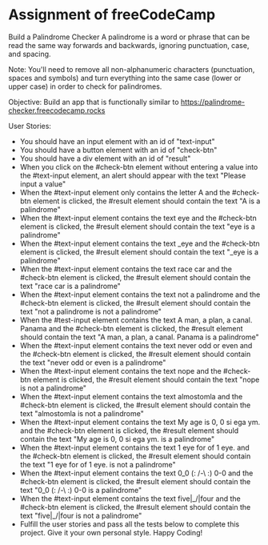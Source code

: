 # Assignment of freeCodeCamp

Build a Palindrome Checker
A palindrome is a word or phrase that can be read the same way forwards and backwards, ignoring punctuation, case, and spacing.

Note: You'll need to remove all non-alphanumeric characters (punctuation, spaces and symbols) and turn everything into the same case (lower or upper case) in order to check for palindromes.

Objective: Build an app that is functionally similar to https://palindrome-checker.freecodecamp.rocks

User Stories:

- You should have an input element with an id of "text-input"
- You should have a button element with an id of "check-btn"
- You should have a div element with an id of "result"
- When you click on the #check-btn element without entering a value into the #text-input element, an alert should appear with the text "Please input a value"
- When the #text-input element only contains the letter A and the #check-btn element is clicked, the #result element should contain the text "A is a palindrome"
- When the #text-input element contains the text eye and the #check-btn element is clicked, the #result element should contain the text "eye is a palindrome"
- When the #text-input element contains the text \_eye and the #check-btn element is clicked, the #result element should contain the text "\_eye is a palindrome"
- When the #text-input element contains the text race car and the #check-btn element is clicked, the #result element should contain the text "race car is a palindrome"
- When the #text-input element contains the text not a palindrome and the #check-btn element is clicked, the #result element should contain the text "not a palindrome is not a palindrome"
- When the #test-input element contains the text A man, a plan, a canal. Panama and the #check-btn element is clicked, the #result element should contain the text "A man, a plan, a canal. Panama is a palindrome"
- When the #text-input element contains the text never odd or even and the #check-btn element is clicked, the #result element should contain the text "never odd or even is a palindrome"
- When the #text-input element contains the text nope and the #check-btn element is clicked, the #result element should contain the text "nope is not a palindrome"
- When the #text-input element contains the text almostomla and the #check-btn element is clicked, the #result element should contain the text "almostomla is not a palindrome"
- When the #text-input element contains the text My age is 0, 0 si ega ym. and the #check-btn element is clicked, the #result element should contain the text "My age is 0, 0 si ega ym. is a palindrome"
- When the #text-input element contains the text 1 eye for of 1 eye. and the #check-btn element is clicked, the #result element should contain the text "1 eye for of 1 eye. is not a palindrome"
- When the #text-input element contains the text 0_0 (: /-\ :) 0-0 and the #check-btn element is clicked, the #result element should contain the text "0_0 (: /-\ :) 0-0 is a palindrome"
- When the #text-input element contains the text five|\_/|four and the #check-btn element is clicked, the #result element should contain the text "five|\_/|four is not a palindrome"
- Fulfill the user stories and pass all the tests below to complete this project. Give it your own personal style. Happy Coding!

